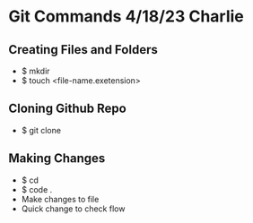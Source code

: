 # Git Commands 4/18/23 Charlie

## Creating Files and Folders
- $ mkdir <repo-name>
- $ touch <file-name.exetension>

## Cloning Github Repo
- $ git clone <git-hub-https-url>

## Making Changes
- $ cd <repo-name>
- $ code .
- Make changes to file
- Quick change to check flow 